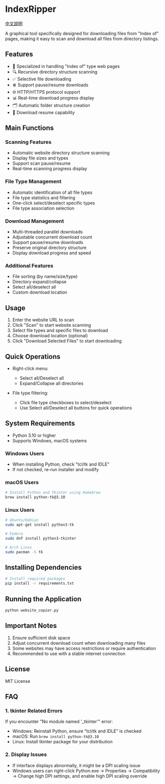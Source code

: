 # IndexRipper

[中文說明](README_zh.md)

A graphical tool specifically designed for downloading files from "Index of" pages, making it easy to scan and download all files from directory listings.

## Features

- 📂 Specialized in handling "Index of" type web pages
- 🔍 Recursive directory structure scanning
- ✅ Selective file downloading
- ⏸️ Support pause/resume downloads
- 🌐 HTTP/HTTPS protocol support
- 📊 Real-time download progress display
- 🗂️ Automatic folder structure creation
- 🔄 Download resume capability

## Main Functions

### Scanning Features
- Automatic website directory structure scanning
- Display file sizes and types
- Support scan pause/resume
- Real-time scanning progress display

### File Type Management
- Automatic identification of all file types
- File type statistics and filtering
- One-click select/deselect specific types
- File type association selection

### Download Management
- Multi-threaded parallel downloads
- Adjustable concurrent download count
- Support pause/resume downloads
- Preserve original directory structure
- Display download progress and speed

### Additional Features
- File sorting (by name/size/type)
- Directory expand/collapse
- Select all/deselect all
- Custom download location

## Usage

1. Enter the website URL to scan
2. Click "Scan" to start website scanning
3. Select file types and specific files to download
4. Choose download location (optional)
5. Click "Download Selected Files" to start downloading

## Quick Operations

- Right-click menu:
  - Select all/Deselect all
  - Expand/Collapse all directories
  
- File type filtering:
  - Click file type checkboxes to select/deselect
  - Use Select all/Deselect all buttons for quick operations

## System Requirements

- Python 3.10 or higher
- Supports Windows, macOS systems

### Windows Users
- When installing Python, check "tcl/tk and IDLE"
- If not checked, re-run installer and modify

### macOS Users
```bash
# Install Python and Tkinter using Homebrew
brew install python-tk@3.10
```

### Linux Users
```bash
# Ubuntu/Debian
sudo apt-get install python3-tk

# Fedora
sudo dnf install python3-tkinter

# Arch Linux
sudo pacman -S tk
```

## Installing Dependencies

```bash
# Install required packages
pip install -r requirements.txt
```

## Running the Application

```bash
python website_copier.py
```

## Important Notes

1. Ensure sufficient disk space
2. Adjust concurrent download count when downloading many files
3. Some websites may have access restrictions or require authentication
4. Recommended to use with a stable internet connection

## License

MIT License

## FAQ

### 1. tkinter Related Errors
If you encounter "No module named '_tkinter'" error:
- Windows: Reinstall Python, ensure "tcl/tk and IDLE" is checked
- macOS: Run `brew install python-tk@3.10`
- Linux: Install tkinter package for your distribution

### 2. Display Issues
- If interface displays abnormally, it might be a DPI scaling issue
- Windows users can right-click Python.exe → Properties → Compatibility → Change high DPI settings, and enable high DPI scaling override


